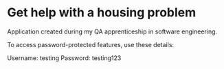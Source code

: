 <h1>Get help with a housing problem</h1>

Application created during my QA apprenticeship in software engineering.

To access password-protected features, use these details:

Username: testing
Password: testing123
